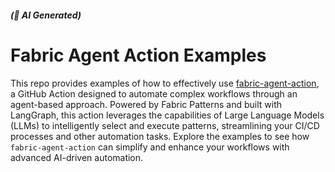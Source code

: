##### (🤖 AI Generated)

# Fabric Agent Action Examples

This repo provides examples of how to effectively use [fabric-agent-action](https://github.com/xvnpw/fabric-agent-action), a GitHub Action designed to automate complex workflows through an agent-based approach. Powered by Fabric Patterns and built with LangGraph, this action leverages the capabilities of Large Language Models (LLMs) to intelligently select and execute patterns, streamlining your CI/CD processes and other automation tasks. Explore the examples to see how `fabric-agent-action` can simplify and enhance your workflows with advanced AI-driven automation.